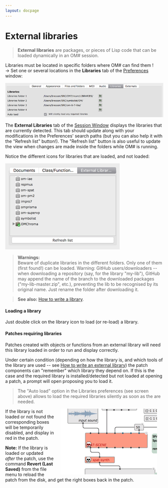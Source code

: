 ```yaml
---
layout: docpage
---
```


# External libraries

> **External libraries** are packages, or pieces of Lisp code that can be loaded dynamically in an OM# session.

Libraries must be located in specific folders where OM# can find them !     
&rarr; Set one or several locations in the **Libraries** tab of the [Preferences](preferences) window:

<img src="libraries_img/lib-preferences.png">


The **External Libraries** tab of the [Session Window](session) displays the libraries that are currently detected. This tab should update along with your modifications in the Preferences' search paths (but you can also help it with the "Refresh list" button!).
The "Refresh list" button is also useful to update the view when changes are made inside the folders while OM# is running.

Notice the different icons for libraries that are loaded, and not loaded:

<img src="libraries_img/libraries.png">


> **Warnings:**     
> Beware of duplicate libraries in the different folders. Only one of them (first found!) can be loaded.
> Warning: GitHub users/downloaders -- when downloading a repository (say, for the library "my-lib"), GitHub may append the name of the branch to the downloaded packages ("my-lib-master.zip", etc.), preventing the lib to be recognised by its original name. Just rename the folder after downloading it.

> **See also:** [How to write a library](write-library).

#### Loading a library

Just double click on the library icon to load (or re-load) a library.

#### Patches requiring libraries

Patches created with objects or functions from an external library will need this library loaded in order to run and display correctly. 

Under certain condition (depending on how the library is, and which tools of the library are used -- see [How to write an external library](write-library)) the patch components can "remember" which library they depend on.  If this is the case and the required library is installed/detected but not loaded at opening a patch, a prompt will open proposing you to load it.

> The "Auto load" option in the Libraries preferences (see screen above) allows to load the required libraries silently as soon as the are needed. 

<img src="libraries_img/dead-boxes.png" align="right" hspace="20">

If the library is not loaded or not found the corresponding boxes will be temporarily disabled, and display in red in the patch.

**Note:** If the library is loaded or updated _after_ the patch, use the command **Revert (Last Saved)** from the file menu to reload the patch from the disk, and get the right boxes back in the patch.


